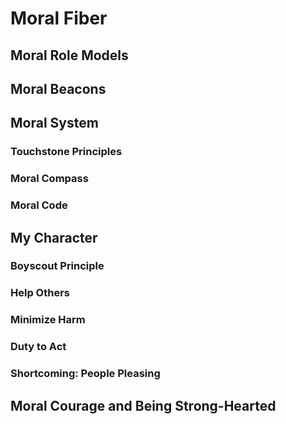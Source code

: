 # Moral Fiber

## Moral Role Models

## Moral Beacons

## Moral System

### Touchstone Principles

### Moral Compass

### Moral Code

## My Character

### Boyscout Principle

### Help Others

### Minimize Harm

### Duty to Act

### Shortcoming: People Pleasing

## Moral Courage and Being Strong-Hearted


